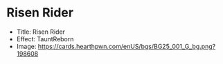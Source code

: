 # Risen Rider
- Title:  Risen Rider
- Effect:  TauntReborn
- Image:  https://cards.hearthpwn.com/enUS/bgs/BG25_001_G_bg.png?198608
